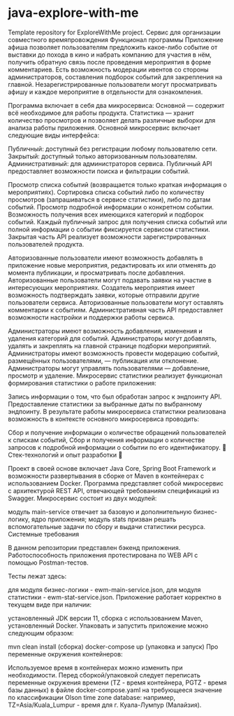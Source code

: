 # java-explore-with-me
Template repository for ExploreWithMe project.
Сервис для организации совместного времяпровождения
Функционал программы
Приложение афиша позволяет пользователям предложить какое-либо событие от выставки до похода в кино и набрать компанию для участия в нём, получить обратную связь после проведения мероприятия в форме комментариев. Есть возможность модерации ивентов со стороны администраторов, составления подборок событий для закрепления на главной. Незарегистрированные пользователи могут просматривать афишу и каждое мероприятие в отдельности для ознакомления.

Программа включает в себя два микросервиса:
Основной — содержит всё необходимое для работы продукта.
Статистика — хранит количество просмотров и позволяет делать различные выборки для анализа работы приложения.
Основной микросервис включает следующие виды интерфейса:

Публичный: доступный без регистрации любому пользователю сети.
Закрытый: доступный только авторизованным пользователям.
Административный: для администраторов сервиса.
Публичный API предоставляет возможности поиска и фильтрации событий.

Просмотр списка событий (возвращается только краткая информация о мероприятиях).
Сортировка списка событий либо по количеству просмотров (запрашиваться в сервисе статистики), либо по датам событий.
Просмотр подробной информации о конкретном событии.
Возможность получения всех имеющихся категорий и подборок событий.
Каждый публичный запрос для получения списка событий или полной информации о событии фиксируется сервисом статистики.
Закрытая часть API реализует возможности зарегистрированных пользователей продукта.

Авторизованные пользователи имеют возможность добавлять в приложение новые мероприятия, редактировать их или отменять до момента публикации, и просматривать после добавления.
Авторизованные пользователи могут подавать заявки на участие в интересующих мероприятиях.
Создатель мероприятия имеет возможность подтверждать заявки, которые отправили другие пользователи сервиса.
Авторизованные пользователи могут оставлять комментарии к событиям.
Административная часть API предоставляет возможности настройки и поддержки работы сервиса.

Администраторы имеют возможность добавления, изменения и удаления категорий для событий.
Администраторы могут добавлять, удалять и закреплять на главной странице подборки мероприятий.
Администраторы имеют возможность провести модерацию событий, размещённых пользователями, — публикация или отклонение.
Администраторы могут управлять пользователями — добавление, просмотр и удаление.
Микросервис статистики реализует функционал формирования статистики о работе приложения:

Запись информации о том, что был обработан запрос к эндпоинту API.
Предоставление статистики за выбранные даты по выбранному эндпоинту.
В результате работы микросервиса статистики реализована возможность в контексте основного микросервиса проводить:

Сбор и получение информации о количестве обращений пользователей к спискам событий,
Сбор и получения информации о количестве запросов к подробной информации о событии по его идентификатору.
🧩 Стек-технологий и опыт разработки 🧩

Проект в своей основе включает Java Core, Spring Boot Framework и возможности развертывания в сборке от Maven в контейнерах с использованием Docker. Программа представляет собой микросервис с архитектурой REST API, отвечающей требованиям спецификаций из Swagger. Микросервис состоит из двух модулей:

модуль main-service отвечает за базовую и дополнительную бизнес-логику, ядро приложения;
модуль stats призван решать вспомогательные задачи по сбору и выдачи статистики ресурса.
Системные требования

В данном репозитории представлен бэкенд приложения. Работоспособность приложения протестирована по WEB API с помощью Postman-тестов.

Тесты лежат здесь:

для модуля бизнес-логики - ewm-main-service.json,
для модуля статистики - ewm-stat-service.json.
Приложение работает корректно в текущем виде при наличии:

установленный JDK версии 11,
сборка с использованием Maven,
установленный Docker.
Упаковать и запустить приложение можно следующим образом:

mvn clean install (сборка)
docker-compose up (упаковка и запуск)
Про переменные окружения контейнеров:

Используемое время в контейнерах можно изменить при необходимости. Перед сборкой/упаковкой следует переписать переменные окружения времени (TZ - время контейнера, PGTZ - время базы данных) в файле docker-compose.yaml на требующееся значение по классификации Olson time zone database: например, TZ=Asia/Kuala_Lumpur - время для г. Куала-Лумпур (Малайзия).

